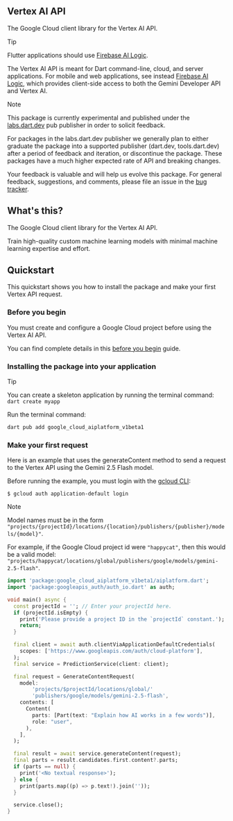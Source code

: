 ## Vertex AI API

The Google Cloud client library for the Vertex AI API.

<!-- Code generated by sidekick. DO NOT EDIT. -->

> [!TIP]
> Flutter applications should use
> [Firebase AI Logic](https://firebase.google.com/products/firebase-ai-logic).
>
> The Vertex AI API is meant for Dart command-line, cloud, and server applications.
> For mobile and web applications, see instead
> [Firebase AI Logic](https://firebase.google.com/products/firebase-ai-logic), which provides
> client-side access to both the Gemini Developer API and Vertex AI.

> [!NOTE]
> This package is currently experimental and published under the
> [labs.dart.dev](https://dart.dev/dart-team-packages) pub publisher in order
> to solicit feedback.
>
> For packages in the labs.dart.dev publisher we generally plan to either
> graduate the package into a supported publisher (dart.dev, tools.dart.dev)
> after a period of feedback and iteration, or discontinue the package.
> These packages have a much higher expected rate of API and breaking changes.
>
> Your feedback is valuable and will help us evolve this package. For general
> feedback, suggestions, and comments, please file an issue in the
> [bug tracker](https://github.com/googleapis/google-cloud-dart/issues).

## What's this?

The Google Cloud client library for the Vertex AI API.

Train high-quality custom machine learning models with minimal machine
learning expertise and effort.

## Quickstart

This quickstart shows you how to install the package and make your first
Vertex API request.

### Before you begin

You must create and configure a Google Cloud project before using the Vertex
AI API.

You can find complete details in this
[before you begin](https://cloud.google.com/vertex-ai/docs/start/client-libraries#before_you_begin)
guide.

### Installing the package into your application

> [!TIP]
> You can create a skeleton application by running the terminal command: `dart create myapp`

Run the terminal command:

```sh
dart pub add google_cloud_aiplatform_v1beta1
```

### Make your first request

Here is an example that uses the generateContent method to send a request to
the Vertex API using the Gemini 2.5 Flash model.

Before running the example, you must login with the
[gcloud CLI](https://cloud.google.com/sdk/gcloud):

```shell
$ gcloud auth application-default login
```

> [!NOTE]
>
> Model names must be in the form
> `"projects/{projectId}/locations/{location}/publishers/{publisher}/models/{model}"`.
>
> For example, if the Google Cloud project id were `"happycat"`, then this would
> be a valid model:
> `"projects/happycat/locations/global/publishers/google/models/gemini-2.5-flash"`.

```dart
import 'package:google_cloud_aiplatform_v1beta1/aiplatform.dart';
import 'package:googleapis_auth/auth_io.dart' as auth;

void main() async {
  const projectId = ''; // Enter your projectId here.
  if (projectId.isEmpty) {
    print('Please provide a project ID in the `projectId` constant.');
    return;
  }

  final client = await auth.clientViaApplicationDefaultCredentials(
    scopes: ['https://www.googleapis.com/auth/cloud-platform'],
  );
  final service = PredictionService(client: client);

  final request = GenerateContentRequest(
    model:
        'projects/$projectId/locations/global/'
        'publishers/google/models/gemini-2.5-flash',
    contents: [
      Content(
        parts: [Part(text: "Explain how AI works in a few words")],
        role: "user",
      ),
    ],
  );

  final result = await service.generateContent(request);
  final parts = result.candidates.first.content?.parts;
  if (parts == null) {
    print('<No textual response>');
  } else {
    print(parts.map((p) => p.text!).join(''));
  }

  service.close();
}
```
